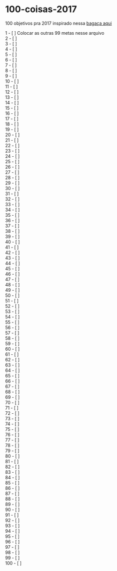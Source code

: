 # 100-coisas-2017
100 objetivos pra 2017 inspirado nessa [bagaça aqui](https://github.com/leobalter/100-coisas-dev)

1 - [ ] Colocar as outras 99 metas nesse arquivo  
2 - [ ]  
3 - [ ]  
4 - [ ]  
5 - [ ]  
6 - [ ]  
7 - [ ]  
8 - [ ]  
9 - [ ]  
10 - [ ]  
11 - [ ]  
12 - [ ]  
13 - [ ]  
14 - [ ]  
15 - [ ]  
16 - [ ]  
17 - [ ]  
18 - [ ]  
19 - [ ]  
20 - [ ]  
21 - [ ]  
22 - [ ]  
23 - [ ]  
24 - [ ]  
25 - [ ]  
26 - [ ]  
27 - [ ]  
28 - [ ]  
29 - [ ]  
30 - [ ]  
31 - [ ]  
32 - [ ]  
33 - [ ]  
34 - [ ]  
35 - [ ]  
36 - [ ]  
37 - [ ]  
38 - [ ]  
39 - [ ]  
40 - [ ]  
41 - [ ]  
42 - [ ]  
43 - [ ]  
44 - [ ]  
45 - [ ]  
46 - [ ]  
47 - [ ]  
48 - [ ]  
49 - [ ]  
50 - [ ]  
51 - [ ]  
52 - [ ]  
53 - [ ]  
54 - [ ]  
55 - [ ]  
56 - [ ]  
57 - [ ]  
58 - [ ]  
59 - [ ]  
60 - [ ]  
61 - [ ]  
62 - [ ]  
63 - [ ]  
64 - [ ]  
65 - [ ]  
66 - [ ]  
67 - [ ]  
68 - [ ]  
69 - [ ]  
70 - [ ]  
71 - [ ]  
72 - [ ]  
73 - [ ]  
74 - [ ]  
75 - [ ]  
76 - [ ]  
77 - [ ]  
78 - [ ]  
79 - [ ]  
80 - [ ]  
81 - [ ]  
82 - [ ]  
83 - [ ]  
84 - [ ]  
85 - [ ]  
86 - [ ]  
87 - [ ]  
88 - [ ]  
89 - [ ]  
90 - [ ]  
91 - [ ]  
92 - [ ]  
93 - [ ]  
94 - [ ]  
95 - [ ]  
96 - [ ]  
97 - [ ]  
98 - [ ]  
99 - [ ]  
100 - [ ]  
